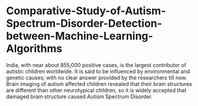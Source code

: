 # Comparative-Study-of-Autism-Spectrum-Disorder-Detection-between-Machine-Learning-Algorithms
India, with near about 855,000 positive cases, is the largest contributor of autistic children worldwide. It is said to be influenced by environmental and genetic causes; with no clear answer provided by the researchers till now. Brain imaging of autism affected children revealed that their brain structures are different than other neurotypical children, so it is widely accepted that damaged brain structure caused Autism Spectrum Disorder.
